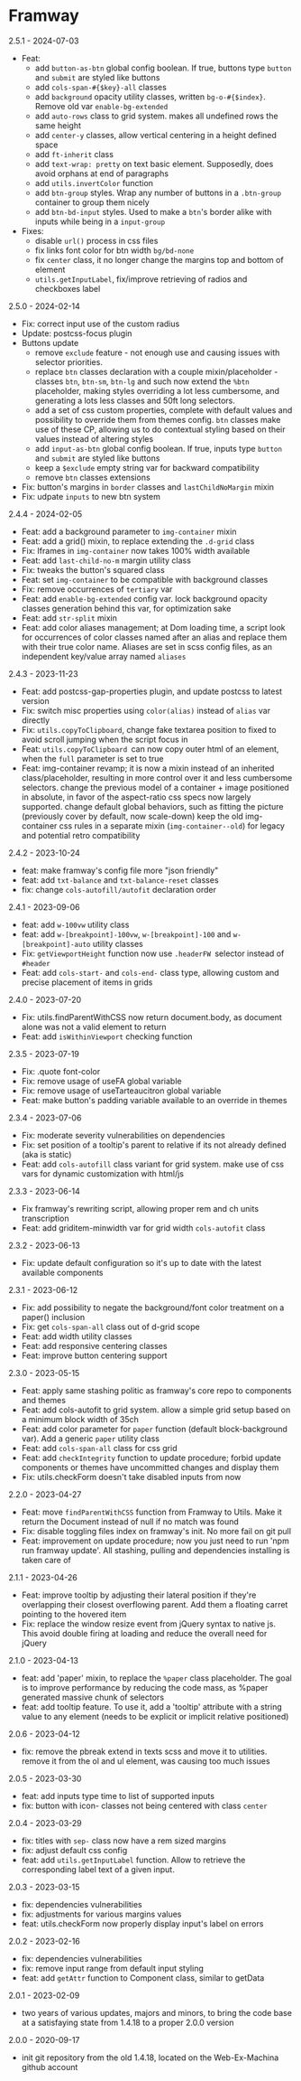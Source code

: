 # Framway
2.5.1 - 2024-07-03
- Feat: 
	- add `button-as-btn` global config boolean. If true, buttons type `button` and `submit` are styled like buttons
	- add `cols-span-#{$key}-all` classes
	- add `background` opacity utility classes, written `bg-o-#{$index}`. Remove old var `enable-bg-extended`
	- add `auto-rows` class to grid system. makes all undefined rows the same height
	- add `center-y` classes, allow vertical centering in a height defined space
	- add `ft-inherit` class
	- add `text-wrap: pretty` on text basic element. Supposedly, does avoid orphans at end of paragraphs
	- add `utils.invertColor` function
	- add `btn-group` styles. Wrap any number of buttons in a `.btn-group` container to group them nicely
	- add `btn-bd-input` styles. Used to make a `btn`'s border alike with inputs while being in a `input-group`
- Fixes: 
	- disable `url()` process in css files
	- fix links font color for btn width `bg/bd-none`
	- fix `center` class, it no longer change the margins top and bottom of element 
	- `utils.getInputLabel`, fix/improve retrieving of radios and checkboxes label

2.5.0 - 2024-02-14
- Fix: correct input use of the custom radius
- Update: postcss-focus plugin
- Buttons update
	- remove `exclude` feature - not enough use and causing issues with selector priorities.
	- replace `btn` classes declaration with a couple mixin/placeholder - classes `btn`, `btn-sm`, `btn-lg` and such now extend the `%btn` placeholder, making styles overriding a lot less cumbersome, and generating a lots less classes and 50ft long selectors.
	- add a set of css custom properties, complete with default values and possibility to override them from themes config. `btn` classes make use of these CP, allowing us to do contextual styling based on their values instead of altering styles
	- add `input-as-btn` global config boolean. If true, inputs type `button` and `submit` are styled like buttons
	- keep a `$exclude` empty string var for backward compatibility 
	- remove `btn` classes extensions
- Fix: button's margins in `border` classes and `lastChildNoMargin` mixin
- Fix: udpate `inputs` to new btn system

2.4.4 - 2024-02-05
- Feat: add a background parameter to `img-container` mixin
- Feat: add a grid() mixin, to replace extending the `.d-grid` class
- Fix: Iframes in `img-container` now takes 100% width available
- Feat: add `last-child-no-m` margin utility class
- Fix: tweaks the button's squared class
- Feat: set `img-container` to be compatible with background classes
- Fix: remove occurrences of `tertiary` var
- Feat: add `enable-bg-extended` config var. lock background opacity classes generation behind this var, for optimization sake
- Feat: add `str-split` mixin
- Feat: add color aliases management; at Dom loading time, a script look for occurrences of color classes named after an alias and replace them with their true color name. Aliases are set in scss config files, as an independent key/value array named `aliases`

2.4.3 - 2023-11-23
- Feat: add postcss-gap-properties plugin, and update postcss to latest version
- Fix: switch misc properties using `color(alias)` instead of `alias` var directly
- Fix: `utils.copyToClipboard`, change fake textarea position to fixed to avoid scroll jumping when the script focus in
- Feat: `utils.copyToClipboard `can now copy outer html of an element, when the `full` parameter is set to true
- Feat: img-container revamp; 
it is now a mixin instead of an inherited class/placeholder, resulting in more control over it and less cumbersome selectors. 
change the previous model of a container + image positioned in absolute, in favor of the aspect-ratio css specs now largely supported.
change default global behaviors, such as fitting the picture (previously cover by default, now scale-down)
keep the old img-container css rules in a separate mixin (`img-container--old`) for legacy and potential retro compatibility

2.4.2 - 2023-10-24
- feat: make framway's config file more "json friendly"
- feat: add `txt-balance` and `txt-balance-reset` classes
- fix: change `cols-autofill/autofit` declaration order

2.4.1 - 2023-09-06
- feat: add `w-100vw` utility class
- feat: add `w-[breakpoint]-100vw`, `w-[breakpoint]-100` and `w-[breakpoint]-auto` utility classes
- Fix: `getViewportHeight` function now use `.headerFW `selector instead of `#header`
- Feat: add `cols-start-` and `cols-end-` class type, allowing custom and precise placement of items in grids

2.4.0 - 2023-07-20
- Fix: utils.findParentWithCSS now return document.body, as document alone was not a valid element to return
- Feat: add `isWithinViewport` checking function


2.3.5 - 2023-07-19
- Fix: .quote font-color
- Fix: remove usage of useFA global variable
- Fix: remove usage of useTarteaucitron global variable
- Feat: make button's padding variable available to an override in themes


2.3.4 - 2023-07-06
- Fix: moderate severity vulnerabilities on dependencies
- Fix: set position of a tooltip's parent to relative if its not already defined (aka is static)
- Feat: add `cols-autofill` class variant for grid system. make use of css vars for dynamic customization with html/js


2.3.3 - 2023-06-14
- Fix framway's rewriting script, allowing proper rem and ch units transcription
- Feat: add griditem-minwidth var for grid width `cols-autofit` class


2.3.2 - 2023-06-13
- Fix: update default configuration so it's up to date with the latest available components


2.3.1 - 2023-06-12
- Fix: add possibility to negate the background/font color treatment on a paper() inclusion
- Fix: get `cols-span-all` class out of d-grid scope
- Feat: add width utility classes
- Feat: add responsive centering classes
- Feat: improve button centering support


2.3.0 - 2023-05-15
- Feat: apply same stashing politic as framway's core repo to components and themes
- Feat: add cols-autofit to grid system. allow a simple grid setup based on a minimum block width of 35ch
- Feat: add color parameter for `paper` function (default block-background var). Add a generic `paper` utility class
- Feat: add `cols-span-all` class for css grid
- Feat: add `checkIntegrity` function to update procedure; forbid update components or themes have uncommitted changes and display them
- Fix: utils.checkForm doesn't take disabled inputs from now


2.2.0 - 2023-04-27
- Feat: move `findParentWithCSS` function from Framway to Utils. Make it return the Document instead of null if no match was found
- Fix: disable toggling files index on framway's init. No more fail on git pull
- Feat: improvement on update procedure; now you just need to run 'npm run framway update'. All stashing, pulling and dependencies installing is taken care of


2.1.1 - 2023-04-26
- Feat: improve tooltip by adjusting their lateral position if they're overlapping their closest overflowing parent. Add them a floating carret pointing to the hovered item
- Fix: replace the window resize event from jQuery syntax to native js. This avoid double firing at loading and reduce the overall need for jQuery


2.1.0 - 2023-04-13
- feat: add 'paper' mixin, to replace the `%paper` class placeholder. The goal is to improve performance by reducing the code mass, as %paper generated massive chunk of selectors
- feat: add tooltip feature. To use it, add a 'tooltip' attribute with a string value to any element (needs to be explicit or implicit relative positioned)


2.0.6 - 2023-04-12
- fix: remove the pbreak extend in texts scss and move it to utilities. remove it from the ol and ul element, was causing too much issues


2.0.5 - 2023-03-30
- feat: add inputs type time to list of supported inputs
- fix: button with icon- classes not being centered with class `center`


2.0.4 - 2023-03-29
- fix: titles with `sep-` class now have a rem sized margins
- fix: adjust default css config
- feat: add `utils.getInputLabel` function. Allow to retrieve the corresponding label text of a given input.


2.0.3 - 2023-03-15
- fix: dependencies vulnerabilities
- fix: adjustments for various margins values
- feat: utils.checkForm now properly display input's label on errors


2.0.2 - 2023-02-16
- fix: dependencies vulnerabilities
- fix: remove input range from default input styling
- feat: add `getAttr` function to Component class, similar to getData

2.0.1 - 2023-02-09
- two years of various updates, majors and minors, to bring the code base at a satisfaying state from 1.4.18 to a proper 2.0.0 version

2.0.0 - 2020-09-17 
- init git repository from the old 1.4.18, located on the Web-Ex-Machina github account
